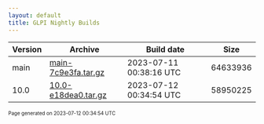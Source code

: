 ```yaml
---
layout: default
title: GLPI Nightly Builds
---
```


Version|Archive|Build date|Size
---|---|---|---
main|[main-7c9e3fa.tar.gz](main-7c9e3fa.tar.gz)|2023-07-11 00:38:16 UTC|64633936
10.0|[10.0-e18dea0.tar.gz](10.0-e18dea0.tar.gz)|2023-07-12 00:34:54 UTC|58950225

<font size="1">Page generated on 2023-07-12 00:34:54 UTC</font>
